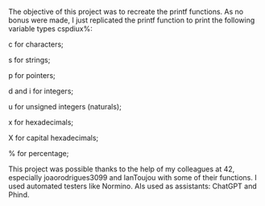 The objective of this project was to recreate the printf functions. As no bonus were made, I just replicated the printf function to print the following variable types cspdiux%:

c for characters;

s for strings;

p for pointers;

d and i for integers;

u for unsigned integers (naturals);

x for hexadecimals;

X for capital hexadecimals;

% for percentage;

This project was possible thanks to the help of my colleagues at 42, especially joaorodrigues3099 and IanToujou with some of their functions. I used automated testers like Normino.
AIs used as assistants: ChatGPT and Phind.

